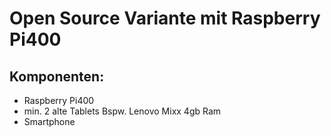 # Open Source Variante mit Raspberry Pi400
## Komponenten:
- Raspberry Pi400
- min. 2 alte Tablets Bspw. Lenovo Mixx 4gb Ram
- Smartphone 